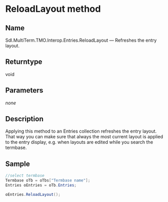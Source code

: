 #  ReloadLayout method

## Name

Sdl.MultiTerm.TMO.Interop.Entries.ReloadLayout —          Refreshes the entry layout.


## Returntype
void


## Parameters
*none*


## Description

Applying this method to an Entries collection refreshes the entry layout. That way you can make sure that always the most current layout is applied to the entry display, e.g. when layouts are edited while you search the termbase.

## Sample


```cs
//select termbase
Termbase oTb = oTbs["Termbase name"];
Entries oEntries = oTb.Entries;

oEntries.ReloadLayout();
```

